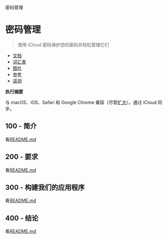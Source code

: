 密码管理

# 密码管理

> 使用 iCloud 密码保护您的密码并轻松管理它们

-   [文档](./DOCUMENTATION.md)
-   [词汇表](./GLOSSARY.md)
-   [图片](./IMAGES.md)
-   [参考](./REFERENCES.md)
-   [遥测](./TELEMETRY.md)

**执行摘要**

与 macOS、iOS、Safari 和 Google Chrome 兼容（尽管[扩大](https://chromewebstore.google.com/detail/icloud-passwords/pejdijmoenmkgeppbflobdenhhabjlaj)）。通过 iCloud 同步。

## 100 - 简介

看[README.md](./100/README.md)

## 200 - 要求

看[README.md](./200/README.md)

## 300 - 构建我们的应用程序

看[README.md](./300/README.md)

## 400 - 结论

看[README.md](./400/README.md)
